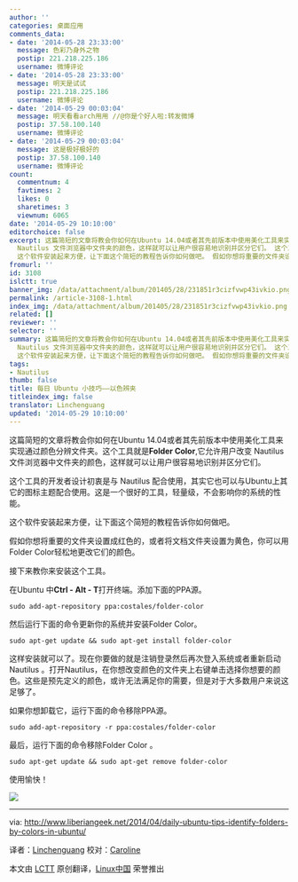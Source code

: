 ```yaml
---
author: ''
categories: 桌面应用
comments_data:
- date: '2014-05-28 23:33:00'
  message: 色彩乃身外之物
  postip: 221.218.225.186
  username: 微博评论
- date: '2014-05-28 23:33:00'
  message: 明天是试试
  postip: 221.218.225.186
  username: 微博评论
- date: '2014-05-29 00:03:04'
  message: 明天看看arch用用 //@你是个好人啦:转发微博
  postip: 37.58.100.140
  username: 微博评论
- date: '2014-05-29 00:03:04'
  message: 这是极好极好的
  postip: 37.58.100.140
  username: 微博评论
count:
  commentnum: 4
  favtimes: 2
  likes: 0
  sharetimes: 3
  viewnum: 6065
date: '2014-05-29 10:10:00'
editorchoice: false
excerpt: 这篇简短的文章将教会你如何在Ubuntu 14.04或者其先前版本中使用美化工具来实现通过颜色分辨文件夹。这个工具就是Folder Color,它允许用户改变
  Nautilus 文件浏览器中文件夹的颜色，这样就可以让用户很容易地识别并区分它们。 这个工具的开发者设计初衷是与 Nautilus 配合使用，其实它也可以与Ubuntu上其它的图标主题配合使用。这是一个很好的工具，轻量级，不会影响你的系统的性能。
  这个软件安装起来方便，让下面这个简短的教程告诉你如何做吧。 假如你想将重要的文件夹设置成红色的，或者将文档文件夹设置为黄色，你可以用Folder Color
fromurl: ''
id: 3108
islctt: true
banner_img: /data/attachment/album/201405/28/231851r3cizfvwp43ivkio.png
permalink: /article-3108-1.html
index_img: /data/attachment/album/201405/28/231851r3cizfvwp43ivkio.png.thumb.jpg
related: []
reviewer: ''
selector: ''
summary: 这篇简短的文章将教会你如何在Ubuntu 14.04或者其先前版本中使用美化工具来实现通过颜色分辨文件夹。这个工具就是Folder Color,它允许用户改变
  Nautilus 文件浏览器中文件夹的颜色，这样就可以让用户很容易地识别并区分它们。 这个工具的开发者设计初衷是与 Nautilus 配合使用，其实它也可以与Ubuntu上其它的图标主题配合使用。这是一个很好的工具，轻量级，不会影响你的系统的性能。
  这个软件安装起来方便，让下面这个简短的教程告诉你如何做吧。 假如你想将重要的文件夹设置成红色的，或者将文档文件夹设置为黄色，你可以用Folder Color
tags:
- Nautilus
thumb: false
title: 每日 Ubuntu 小技巧——以色辨夹
titleindex_img: false
translator: Linchenguang
updated: '2014-05-29 10:10:00'
---
```


这篇简短的文章将教会你如何在Ubuntu 14.04或者其先前版本中使用美化工具来实现通过颜色分辨文件夹。这个工具就是**Folder Color**,它允许用户改变 Nautilus 文件浏览器中文件夹的颜色，这样就可以让用户很容易地识别并区分它们。


这个工具的开发者设计初衷是与 Nautilus 配合使用，其实它也可以与Ubuntu上其它的图标主题配合使用。这是一个很好的工具，轻量级，不会影响你的系统的性能。


这个软件安装起来方便，让下面这个简短的教程告诉你如何做吧。


假如你想将重要的文件夹设置成红色的，或者将文档文件夹设置为黄色，你可以用Folder Color轻松地更改它们的颜色。


接下来教你来安装这个工具。


在Ubuntu 中**Ctrl - Alt - T**打开终端。添加下面的PPA源。



```
sudo add-apt-repository ppa:costales/folder-color

```

然后运行下面的命令更新你的系统并安装Folder Color。



```
sudo apt-get update && sudo apt-get install folder-color

```

这样安装就可以了。现在你要做的就是注销登录然后再次登入系统或者重新启动Nautilus 。打开Nautilus，在你想改变颜色的文件夹上右键单击选择你想要的颜色。这些是预先定义的颜色，或许无法满足你的需要，但是对于大多数用户来说这足够了。


如果你想卸载它，运行下面的命令移除PPA源。



```
sudo add-apt-repository -r ppa:costales/folder-color

```

最后，运行下面的命令移除Folder Color 。



```
sudo apt-get update && sudo apt-get remove folder-color

```

使用愉快！


![](/data/attachment/album/201405/28/231851r3cizfvwp43ivkio.png)




---


via: <http://www.liberiangeek.net/2014/04/daily-ubuntu-tips-identify-folders-by-colors-in-ubuntu/>


译者：[Linchenguang](https://github.com/Linchenguang) 校对：[Caroline](https://github.com/carolinewuyan)


本文由 [LCTT](https://github.com/LCTT/TranslateProject) 原创翻译，[Linux中国](http://linux.cn/) 荣誉推出